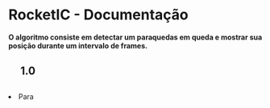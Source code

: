 # RocketIC - Documentação

<strong> O algoritmo consiste em detectar um paraquedas em queda e mostrar sua posição durante um intervalo de frames. </strong>

<ol><h2>1.0<h2></ol>
  <li>Para</li> 
